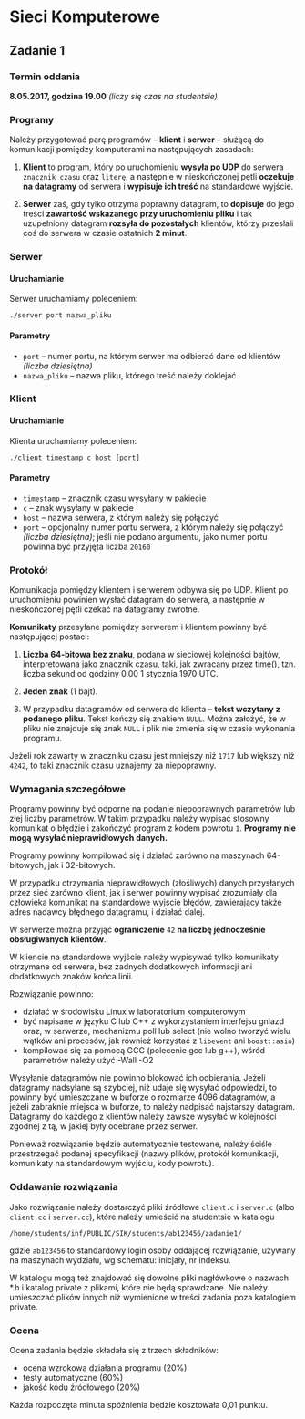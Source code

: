 # Sieci Komputerowe
## Zadanie 1

### Termin oddania
__8.05.2017, godzina 19.00__ _(liczy się czas na studentsie)_

### Programy
Należy przygotować parę programów – __klient__ i __serwer__ – służącą do komunikacji
pomiędzy komputerami na następujących zasadach:

1. __Klient__ to program, który po uruchomieniu __wysyła po UDP__ do serwera
  `znacznik czasu` oraz `literę`, a następnie w nieskończonej pętli __oczekuje
  na datagramy__ od serwera i __wypisuje ich treść__ na standardowe wyjście.

2. __Serwer__ zaś, gdy tylko otrzyma poprawny datagram, to __dopisuje__ do jego treści
  __zawartość wskazanego przy uruchomieniu pliku__ i tak uzupełniony datagram
  __rozsyła do pozostałych__ klientów, którzy przesłali coś do serwera
  w czasie ostatnich __2 minut__.


### Serwer
#### Uruchamianie

Serwer uruchamiamy poleceniem:

```
./server port nazwa_pliku
```

#### Parametry

* `port`        – numer portu, na którym serwer ma odbierać dane od klientów _(liczba dziesiętna)_
* `nazwa_pliku` – nazwa pliku, którego treść należy doklejać


### Klient
#### Uruchamianie

Klienta uruchamiamy poleceniem:

```
./client timestamp c host [port]
```

#### Parametry

* `timestamp` – znacznik czasu wysyłany w pakiecie
* `c`         – znak wysyłany w pakiecie
* `host`      – nazwa serwera, z którym należy się połączyć
* `port`      – opcjonalny numer portu serwera, z którym należy się połączyć _(liczba dziesiętna)_; 
  jeśli nie podano argumentu, jako numer portu powinna być przyjęta liczba `20160`


### Protokół

Komunikacja pomiędzy klientem i serwerem odbywa się po UDP. Klient po
uruchomieniu powinien wysłać datagram do serwera, a następnie w nieskończonej
pętli czekać na datagramy zwrotne.

__Komunikaty__ przesyłane pomiędzy serwerem i klientem powinny być następującej
postaci:

1. __Liczba 64-bitowa bez znaku__, podana w sieciowej kolejności bajtów, interpretowana 
  jako znacznik czasu, taki, jak zwracany przez time(), tzn. liczba sekund od godziny 0.00 1 stycznia 1970 UTC.

2. __Jeden znak__ (1 bajt).

3. W przypadku datagramów od serwera do klienta – __tekst wczytany z podanego pliku__. Tekst kończy się znakiem `NULL`. Można założyć, że w pliku nie znajduje się znak `NULL` i plik nie zmienia się w czasie wykonania programu.

Jeżeli rok zawarty w znaczniku czasu jest mniejszy niż `1717` lub większy niż
`4242`, to taki znacznik czasu uznajemy za niepoprawny.


### Wymagania szczegółowe

Programy powinny być odporne na podanie niepoprawnych parametrów lub złej liczby
parametrów. W takim przypadku należy wypisać stosowny komunikat o błędzie i
zakończyć program z kodem powrotu `1`. __Programy nie mogą wysyłać nieprawidłowych
danych.__

Programy powinny kompilować się i działać zarówno na maszynach 64-bitowych,
jak i 32-bitowych.

W przypadku otrzymania nieprawidłowych (złośliwych) danych przysłanych przez
sieć zarówno klient, jak i serwer powinny wypisać zrozumiały dla człowieka
komunikat na standardowe wyjście błędów, zawierający także adres nadawcy
błędnego datagramu, i działać dalej.

W serwerze można przyjąć __ograniczenie__ `42` __na liczbę jednocześnie obsługiwanych
klientów__.

W kliencie na standardowe wyjście należy wypisywać tylko komunikaty
otrzymane od serwera, bez żadnych dodatkowych informacji ani dodatkowych
znaków końca linii.

Rozwiązanie powinno:
* działać w środowisku Linux w laboratorium komputerowym
* być napisane w języku C lub C++ z wykorzystaniem interfejsu gniazd oraz,
  w serwerze, mechanizmu poll lub select (nie wolno tworzyć wielu wątków ani
  procesów, jak również korzystać z `libevent` ani `boost::asio`)
* kompilować się za pomocą GCC (polecenie gcc lub g++), wśród parametrów
  należy użyć -Wall -O2

Wysyłanie datagramów nie powinno blokować ich odbierania. Jeżeli datagramy
nadsyłane są szybciej, niż udaje się wysyłać odpowiedzi, to powinny być
umieszczane w buforze o rozmiarze 4096 datagramów, a jeżeli zabraknie miejsca
w buforze, to należy nadpisać najstarszy datagram. Datagramy do każdego
z klientów należy zawsze wysyłać w kolejności zgodnej z tą, w jakiej były
odebrane przez serwer.

Ponieważ rozwiązanie będzie automatycznie testowane, należy ściśle
przestrzegać podanej specyfikacji (nazwy plików, protokół komunikacji,
komunikaty na standardowym wyjściu, kody powrotu).


### Oddawanie rozwiązania

Jako rozwiązanie należy dostarczyć pliki źródłowe `client.c` i `server.c` (albo
`client.cc` i `server.cc`), które należy umieścić na studentsie w katalogu

```
/home/students/inf/PUBLIC/SIK/students/ab123456/zadanie1/
```

gdzie `ab123456` to standardowy login osoby oddającej rozwiązanie, używany
na maszynach wydziału, wg schematu: inicjały, nr indeksu.

W katalogu mogą też znajdować się dowolne pliki nagłówkowe o nazwach
*.h i katalog private z plikami, które nie będą sprawdzane. Nie należy
umieszczać plików innych niż wymienione w treści zadania poza katalogiem
private.


### Ocena

Ocena zadania będzie składała się z trzech składników:

* ocena wzrokowa działania programu (20%)
* testy automatyczne (60%)
* jakość kodu źródłowego (20%)

Każda rozpoczęta minuta spóźnienia będzie kosztowała 0,01 punktu.
